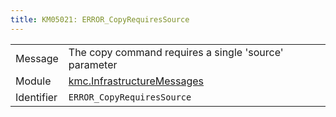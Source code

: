```yaml
---
title: KM05021: ERROR_CopyRequiresSource
---
```


|            |           |
|------------|---------- |
| Message    | The copy command requires a single 'source' parameter |
| Module     | [kmc.InfrastructureMessages](kmc.infrastructuremessages) |
| Identifier | `ERROR_CopyRequiresSource` |



